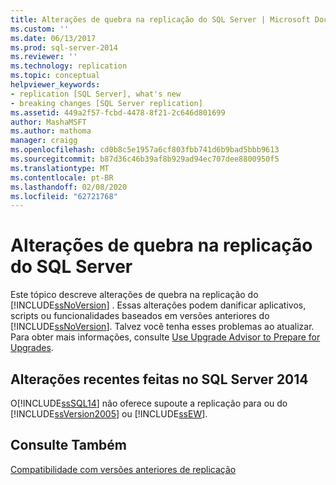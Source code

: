 ```yaml
---
title: Alterações de quebra na replicação do SQL Server | Microsoft Docs
ms.custom: ''
ms.date: 06/13/2017
ms.prod: sql-server-2014
ms.reviewer: ''
ms.technology: replication
ms.topic: conceptual
helpviewer_keywords:
- replication [SQL Server], what's new
- breaking changes [SQL Server replication]
ms.assetid: 449a2f57-fcbd-4478-8f21-2c646d801699
author: MashaMSFT
ms.author: mathoma
manager: craigg
ms.openlocfilehash: cd0b8c5e1957a6cf803fbb741d6b9bad5bbb9613
ms.sourcegitcommit: b87d36c46b39af8b929ad94ec707dee8800950f5
ms.translationtype: MT
ms.contentlocale: pt-BR
ms.lasthandoff: 02/08/2020
ms.locfileid: "62721768"
---
```

# <a name="breaking-changes-in-sql-server-replication"></a>Alterações de quebra na replicação do SQL Server
  Este tópico descreve alterações de quebra na replicação do [!INCLUDE[ssNoVersion](../../includes/ssnoversion-md.md)] . Essas alterações podem danificar aplicativos, scripts ou funcionalidades baseados em versões anteriores do [!INCLUDE[ssNoVersion](../../includes/ssnoversion-md.md)]. Talvez você tenha esses problemas ao atualizar. Para obter mais informações, consulte [Use Upgrade Advisor to Prepare for Upgrades](../../sql-server/install/use-upgrade-advisor-to-prepare-for-upgrades.md).  
  
## <a name="breaking-changes-made-in-sql-server-2014"></a>Alterações recentes feitas no SQL Server 2014  
 O[!INCLUDE[ssSQL14](../../includes/sssql14-md.md)] não oferece supoute a replicação para ou do [!INCLUDE[ssVersion2005](../../includes/ssversion2005-md.md)] ou [!INCLUDE[ssEW](../../includes/ssew-md.md)].  
  
## <a name="see-also"></a>Consulte Também  
 [Compatibilidade com versões anteriores de replicação](replication-backward-compatibility.md)  
  
  
